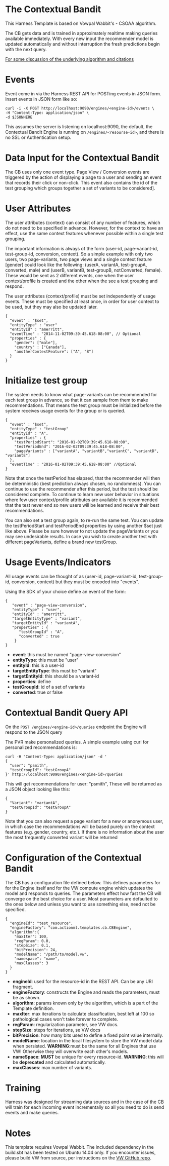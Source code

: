 # The Contextual Bandit

This Harness Template is based on Vowpal Wabbit's - CSOAA algorithm.  

The CB gets data and is trained in approximately realtime making queries available immediately. With every new input the recommender model is updated automatically and without interruption the fresh predictions begin with the next query.

[For some discussion of the underlying algorithm and citations](cb_algorithm.md)

# Events

Event come in via the Harness REST API for POSTing events in JSON form. Insert events in JSON form like so: 

```
curl -i -X POST http://localhost:9090/engines/<engine-id>/events \
-H "Content-Type: application/json" \
-d $JSONHERE
```

This assumes the server is listening on localhost:9090, the default, the Contextual Bandit Engine is running on `/engines/<resourse-id>`, and there is no SSL or Authentication setup.

# Data Input for the Contextual Bandit

The CB uses only one event type. Page View / Conversion events are triggered by the action of displaying a page to a user and sending an event that records their click or non-click. This event also contains the id of the test grouping which groups together a set of variants to be considered]. 

# User Attributes

The user attributes (context) can consist of any number of features, which do not need to be specified in advance. However, for the context to have an effect, use the same context features whenever possible within a single test grouping. 

The important information is always of the form (user-id, page-variant-id, test-group-id, conversion, context). So a simple example with only two users, two page-variants, two page views and a single context feature [gender] could look like the following: (userA, variantA, test-groupA, converted, male) and (userB, variantB, test-groupB, notConverted, female). These would be sent as 2 different events, one when the user context/profile is created and the other when the see a test grouping and respond.

The user attributes (context/profile) must be set independently of usage events. These must be specified at least once, in order for user context to be used, but they may also be updated later.

```
{
  "event" : "$set",
  "entityType" : "user"
  "entityId" : "amerritt",
  "eventTime" : "2014-11-02T09:39:45.618-08:00", // Optional
  "properties" : {
    "gender": ["male"],
    "country" : ["Canada"],
    "anotherContextFeature": ["A", "B"]
  }
}
```

# Initialize test group

The system needs to  know what page-variants can be recommended for each test group in advance, so that it can sample from them to make recommendations. That means the test group must be initialized before the system receives usage events for the group or is queried.

```
{
  "event" : "$set",
  "entityType" : "testGroup"
  "entityId" : "A",
  "properties" : {
    "testPeriodStart": "2016-01-02T09:39:45.618-08:00",
    "testPeriodEnd": "2016-02-02T09:39:45.618-08:00", 
    "pageVariants" : ["variantA", "variantB","variantC", "variantD", "variantE"]
  },
  "eventTime" : "2016-01-02T09:39:45.618-08:00" //Optional
}
```

Note that once the testPeriod has elapsed, that the recommender will then be deterministic (best prediction always chosen, no randomness). You can continue to use the recommender after this period, but the test should be considered complete. To continue to learn new user behavior in situations where few user context/profile attributes are available it is recommended that the test never end so new users will be learned and receive their best recommendations.

You can also set a test group again, to re-run the same test. You can update the testPeriodStart and testPeriodEnd properties by using another $set just like above. Please be sure however to not update the pageVariants or you may see undesirable results. In case you wish to create another test with different pageVariants, define a brand new testGroup.

# Usage Events/Indicators

All usage events can be thought of as (user-id, page-variant-id, test-group-id, conversion, context) but they must be encoded into "events". 

Using the SDK of your choice define an event of the form:

```
{
   "event" : "page-view-conversion",
   "entityType" : "user",
   "entityId" : "amerritt",
   "targetEntityType" : "variant",
   "targetEntityId" : "variantA",
   "properties" : {
      "testGroupId" : "A",
      "converted" : true
    }
}
```

 - **event**: this must be named "page-view-conversion"
 - **entityType**: this must be "user"
 - **entityId**: this is a user-id
 - **targetEntityType**: this must be "variant"
 - **targetEntityId**: this should be a variant-id
 - **properties**: define
  - **testGroupId**: id of a set of variants
  - **converted**: true or false

# Contextual Bandit Query API

On the `POST /engines/<engine-id>/queries` endpoint the Engine will respond to the JSON query

The PVR make personalized queries. A simple example using curl for personalized recommendations is:

```
curl -H "Content-Type: application/json" -d '
{
  "user": "psmith", 
  "testGroupId": "testGroupA"
}' http://localhost:9090/engines/<engine-id>/queries
```

This will get recommendations for user: "psmith", These will be returned as a JSON object looking like this:

```
{
  "Variant": "variantA",
  "testGroupId": "testGroupA"
}
```

Note that you can also request a page variant for a new or anonymous user, in which case the recommendations will be based purely on the context features (e.g. gender, country, etc.). If there is no information about the user the most frequently converted variant will be returned

# Configuration of the Contextual Bandit

The CB has a configuration file defined below. This defines parameters for for the Engine itself and for the VW compute engine which updates the model and responds to queries. The parameters effect how fast the CB will converge on the best choice for a user. Most parameters are defaulted to the ones below and unless you want to use something else, need not be specified.

```
{
  "engineId": "test_resource",
  "engineFactory": "com.actionml.templates.cb.CBEngine",
  "algorithm":{
    "maxIter": 100,
    "regParam": 0.0,
    "stepSize": 0.1,
    "bitPrecision": 24,
    "modelName": "/path/to/model.vw",
    "namespace": "name",
    "maxClasses": 3
  }
}
```

 - **engineId**: used for the resource-id in the REST API. Can be any URI fragment.
 - **engineFactory**: constructs the Engine and reads the parameters, must be as shown.
 - **algorithm**: params known only by the algorithm, which is a part of the Template definition.
  - **maxIter**: max iterations to calculate classification, best left at 100 so pathological cases won't take forever to complete.
  - **regParam**: regularization parameter, see VW docs.
  - **stepSize**: steps for iterations, se VW docs
  - **bitPrecision**: how many bits used to define a fixed point value internally.
  - **modelName**: location in the local filesystem to store the VW model data when persisted. **WARNING**:must be the same for all Engines that use VW! Otherwise they will overwrite each other's models.
  - **nameSpace**: **MUST** be unique for every resource-id. **WARNING**: this will be **deprecated** and calculated automatically.
  - **maxClasses**: max number of variants.

# Training

Harness was designed for streaming data sources and in the case of the CB will train for each incoming event incrementally so all you need to do is send events and make queries.

# Notes

This template requires Vowpal Wabbit. The included dependency in the build.sbt has been tested on Ubuntu 14.04 only. If you encounter issues, please build VW from source, per instructions on the [VW GitHub repo](https://github.com/JohnLangford/vowpal_wabbit).

